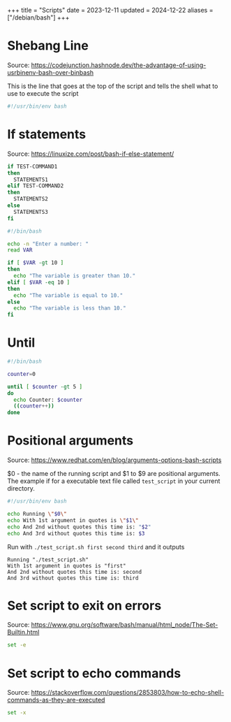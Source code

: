 +++
title = "Scripts"
date = 2023-12-11
updated = 2024-12-22
aliases = ["/debian/bash"]
+++

# Shebang Line

Source: <https://codejunction.hashnode.dev/the-advantage-of-using-usrbinenv-bash-over-binbash>

This is the line that goes at the top of the script and tells the shell what to use to execute the script

```bash
#!/usr/bin/env bash
```

# If statements

Source: <https://linuxize.com/post/bash-if-else-statement/>

```bash
if TEST-COMMAND1
then
  STATEMENTS1
elif TEST-COMMAND2
then
  STATEMENTS2
else
  STATEMENTS3
fi
```

```bash
#!/bin/bash

echo -n "Enter a number: "
read VAR

if [ $VAR -gt 10 ]
then
  echo "The variable is greater than 10."
elif [ $VAR -eq 10 ]
then
  echo "The variable is equal to 10."
else
  echo "The variable is less than 10."
fi
```

# Until

```bash
#!/bin/bash

counter=0

until [ $counter -gt 5 ]
do
  echo Counter: $counter
  ((counter++))
done
```

# Positional arguments

Source: <https://www.redhat.com/en/blog/arguments-options-bash-scripts>

$0 - the name of the running script and $1 to $9 are positional arguments.
The example if for a executable text file called `test_script` in your current directory.

```bash
#!/usr/bin/env bash

echo Running \"$0\"
echo With 1st argument in quotes is \"$1\"
echo And 2nd without quotes this time is: "$2"
echo And 3rd without quotes this time is: $3
```

Run with `./test_script.sh first second third` and it outputs

```
Running "./test_script.sh"
With 1st argument in quotes is "first"
And 2nd without quotes this time is: second
And 3rd without quotes this time is: third
```

# Set script to exit on errors

Source: <https://www.gnu.org/software/bash/manual/html_node/The-Set-Builtin.html>

```bash
set -e
```

# Set script to echo commands

Source: <https://stackoverflow.com/questions/2853803/how-to-echo-shell-commands-as-they-are-executed>

```bash
set -x
```
